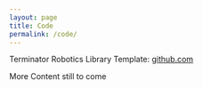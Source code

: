 ```yaml
---
layout: page
title: Code
permalink: /code/
---
```


Terminator Robotics Library Template:
[github.com][TRL]

More Content still to come


[TRL]: http://github.com/cwenck/Terminator-Robotics-Library